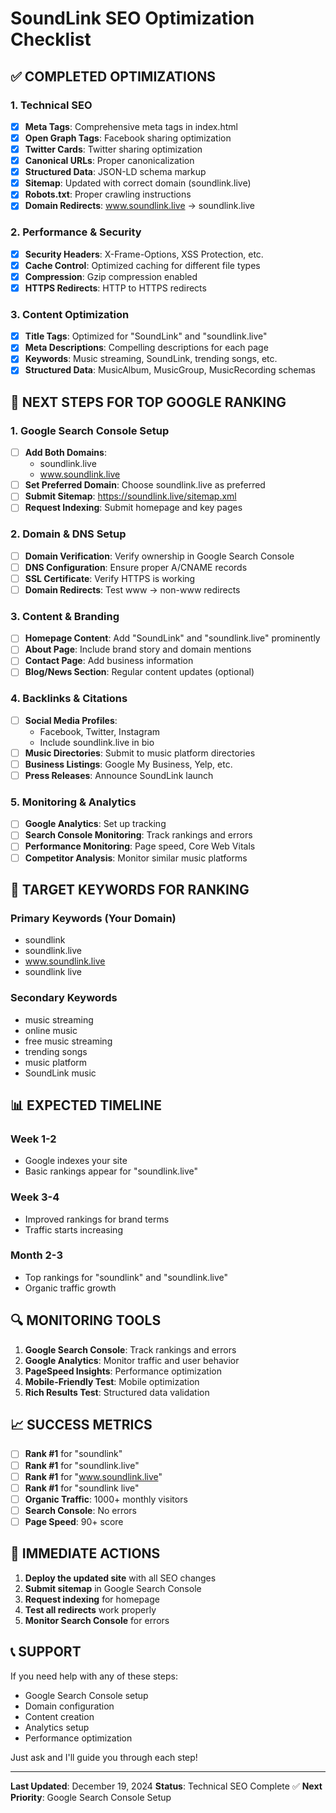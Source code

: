 # SoundLink SEO Optimization Checklist

## ✅ COMPLETED OPTIMIZATIONS

### 1. Technical SEO
- [x] **Meta Tags**: Comprehensive meta tags in index.html
- [x] **Open Graph Tags**: Facebook sharing optimization
- [x] **Twitter Cards**: Twitter sharing optimization
- [x] **Canonical URLs**: Proper canonicalization
- [x] **Structured Data**: JSON-LD schema markup
- [x] **Sitemap**: Updated with correct domain (soundlink.live)
- [x] **Robots.txt**: Proper crawling instructions
- [x] **Domain Redirects**: www.soundlink.live → soundlink.live

### 2. Performance & Security
- [x] **Security Headers**: X-Frame-Options, XSS Protection, etc.
- [x] **Cache Control**: Optimized caching for different file types
- [x] **Compression**: Gzip compression enabled
- [x] **HTTPS Redirects**: HTTP to HTTPS redirects

### 3. Content Optimization
- [x] **Title Tags**: Optimized for "SoundLink" and "soundlink.live"
- [x] **Meta Descriptions**: Compelling descriptions for each page
- [x] **Keywords**: Music streaming, SoundLink, trending songs, etc.
- [x] **Structured Data**: MusicAlbum, MusicGroup, MusicRecording schemas

## 🔄 NEXT STEPS FOR TOP GOOGLE RANKING

### 1. Google Search Console Setup
- [ ] **Add Both Domains**: 
  - soundlink.live
  - www.soundlink.live
- [ ] **Set Preferred Domain**: Choose soundlink.live as preferred
- [ ] **Submit Sitemap**: https://soundlink.live/sitemap.xml
- [ ] **Request Indexing**: Submit homepage and key pages

### 2. Domain & DNS Setup
- [ ] **Domain Verification**: Verify ownership in Google Search Console
- [ ] **DNS Configuration**: Ensure proper A/CNAME records
- [ ] **SSL Certificate**: Verify HTTPS is working
- [ ] **Domain Redirects**: Test www → non-www redirects

### 3. Content & Branding
- [ ] **Homepage Content**: Add "SoundLink" and "soundlink.live" prominently
- [ ] **About Page**: Include brand story and domain mentions
- [ ] **Contact Page**: Add business information
- [ ] **Blog/News Section**: Regular content updates (optional)

### 4. Backlinks & Citations
- [ ] **Social Media Profiles**: 
  - Facebook, Twitter, Instagram
  - Include soundlink.live in bio
- [ ] **Music Directories**: Submit to music platform directories
- [ ] **Business Listings**: Google My Business, Yelp, etc.
- [ ] **Press Releases**: Announce SoundLink launch

### 5. Monitoring & Analytics
- [ ] **Google Analytics**: Set up tracking
- [ ] **Search Console Monitoring**: Track rankings and errors
- [ ] **Performance Monitoring**: Page speed, Core Web Vitals
- [ ] **Competitor Analysis**: Monitor similar music platforms

## 🎯 TARGET KEYWORDS FOR RANKING

### Primary Keywords (Your Domain)
- soundlink
- soundlink.live
- www.soundlink.live
- soundlink live

### Secondary Keywords
- music streaming
- online music
- free music streaming
- trending songs
- music platform
- SoundLink music

## 📊 EXPECTED TIMELINE

### Week 1-2
- Google indexes your site
- Basic rankings appear for "soundlink.live"

### Week 3-4
- Improved rankings for brand terms
- Traffic starts increasing

### Month 2-3
- Top rankings for "soundlink" and "soundlink.live"
- Organic traffic growth

## 🔍 MONITORING TOOLS

1. **Google Search Console**: Track rankings and errors
2. **Google Analytics**: Monitor traffic and user behavior
3. **PageSpeed Insights**: Performance optimization
4. **Mobile-Friendly Test**: Mobile optimization
5. **Rich Results Test**: Structured data validation

## 📈 SUCCESS METRICS

- [ ] **Rank #1** for "soundlink"
- [ ] **Rank #1** for "soundlink.live"
- [ ] **Rank #1** for "www.soundlink.live"
- [ ] **Rank #1** for "soundlink live"
- [ ] **Organic Traffic**: 1000+ monthly visitors
- [ ] **Search Console**: No errors
- [ ] **Page Speed**: 90+ score

## 🚀 IMMEDIATE ACTIONS

1. **Deploy the updated site** with all SEO changes
2. **Submit sitemap** in Google Search Console
3. **Request indexing** for homepage
4. **Test all redirects** work properly
5. **Monitor Search Console** for errors

## 📞 SUPPORT

If you need help with any of these steps:
- Google Search Console setup
- Domain configuration
- Content creation
- Analytics setup
- Performance optimization

Just ask and I'll guide you through each step!

---

**Last Updated**: December 19, 2024
**Status**: Technical SEO Complete ✅
**Next Priority**: Google Search Console Setup 